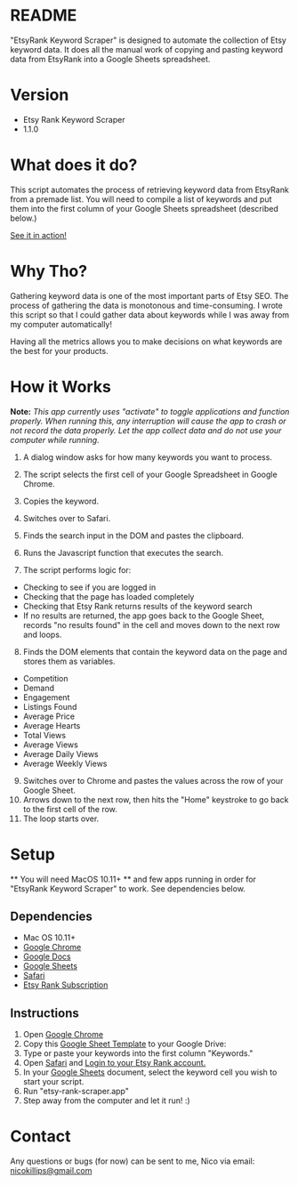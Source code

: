 # README #
"EtsyRank Keyword Scraper" is designed to automate the collection of Etsy keyword data. It does all the manual work of copying and pasting keyword data from EtsyRank into a Google Sheets spreadsheet.

# Version #
* Etsy Rank Keyword Scraper
* 1.1.0

# What does it do? #
This script automates the process of retrieving keyword data from EtsyRank from a premade list. You will need to compile a list of keywords and put them into the first column of your Google Sheets spreadsheet (described below.)

[See it in action!](https://drive.google.com/open?id=1kDmKdSwmjSvahgoMK_QU-3ltHFcRV77o)

# Why Tho? #
Gathering keyword data is one of the most important parts of Etsy SEO. The process of gathering the data is monotonous and time-consuming. I wrote this script so that I could gather data about keywords while I was away from my computer automatically!

Having all the metrics allows you to make decisions on what keywords are the best for your products.

# How it Works #
**Note:** *This app currently uses "activate" to toggle applications and function properly. When running this, any interruption will cause the app to crash or not record the data properly. Let the app collect data and do not use your computer while running.*

1. A dialog window asks for how many keywords you want to process.
2. The script selects the first cell of your Google Spreadsheet in Google Chrome.
3. Copies the keyword.
4. Switches over to Safari.
5. Finds the search input in the DOM and pastes the clipboard.
6. Runs the Javascript function that executes the search.

7. The script performs logic for:
* Checking to see if you are logged in
* Checking that the page has loaded completely
* Checking that Etsy Rank returns results of the keyword search
* If no results are returned, the app goes back to the Google Sheet, records "no results found" in the cell and moves down to the next row and loops.

8. Finds the DOM elements that contain the keyword data on the page and stores them as variables.
* Competition
* Demand
* Engagement
* Listings Found
* Average Price
* Average Hearts
* Total Views
* Average Views
* Average Daily Views
* Average Weekly Views

9. Switches over to Chrome and pastes the values across the row of your Google Sheet.
10. Arrows down to the next row, then hits the "Home" keystroke to go back to the first cell of the row.
11. The loop starts over.

# Setup #
** You will need MacOS 10.11+ ** and few apps running in order for "EtsyRank Keyword Scraper" to work. See dependencies below.

## Dependencies ##
* Mac OS 10.11+
* [Google Chrome](https://www.google.com/chrome/)
* [Google Docs](https://drive.google.com/drive/u/0/)
* [Google Sheets](https://docs.google.com/spreadsheets/u/0/)
* [Safari](https://support.apple.com/en_GB/downloads/safari)
* [Etsy Rank Subscription](https://etsyrank.com/)

## Instructions ##
1. Open [Google Chrome](https://www.google.com/chrome/)
2. Copy this [Google Sheet Template](https://docs.google.com/spreadsheets/d/1ZDJKoymIh9q4jmGtZfIlgbDnPqC5GbD9R7mas2KFfBk/edit#gid=2085843151) to your Google Drive: 
3. Type or paste your keywords into the first column "Keywords."
4. Open [Safari](https://support.apple.com/en_GB/downloads/safari) and [Login to your Etsy Rank account.](https://etsyrank.com/)
5. In your [Google Sheets](https://docs.google.com/spreadsheets/u/0/) document, select the keyword cell you wish to start your script.
6. Run "etsy-rank-scraper.app"
7. Step away from the computer and let it run! :)

# Contact #
Any questions or bugs (for now) can be sent to me, Nico via email: nicokillips@gmail.com
